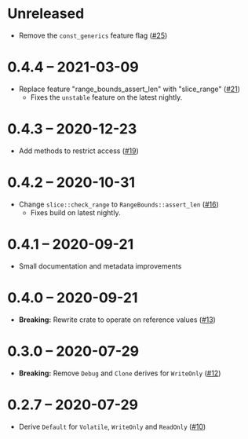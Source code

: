 # Unreleased

- Remove the `const_generics` feature flag ([#25](https://github.com/rust-osdev/volatile/pull/25))

# 0.4.4 – 2021-03-09

- Replace feature "range_bounds_assert_len" with "slice_range" ([#21](https://github.com/rust-osdev/volatile/pull/21))
  - Fixes the `unstable` feature on the latest nightly.

# 0.4.3 – 2020-12-23

- Add methods to restrict access ([#19](https://github.com/rust-osdev/volatile/pull/19))

# 0.4.2 – 2020-10-31

- Change `slice::check_range` to `RangeBounds::assert_len` ([#16](https://github.com/rust-osdev/volatile/pull/16))
  - Fixes build on latest nightly.

# 0.4.1 – 2020-09-21

- Small documentation and metadata improvements

# 0.4.0 – 2020-09-21

- **Breaking:** Rewrite crate to operate on reference values ([#13](https://github.com/rust-osdev/volatile/pull/13))

# 0.3.0 – 2020-07-29

- **Breaking:** Remove `Debug` and `Clone` derives for `WriteOnly` ([#12](https://github.com/rust-osdev/volatile/pull/12))

# 0.2.7 – 2020-07-29

- Derive `Default` for `Volatile`, `WriteOnly` and `ReadOnly` ([#10](https://github.com/embed-rs/volatile/pull/10))
